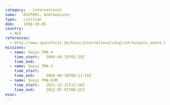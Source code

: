 ```yaml
---
category:	international
name:	KUIPERS, Andr&eacute;
type:	civilian
dob:	1958-10-05
country:
  - NLD
references:
  - http://www.spacefacts.de/bios/international/english/kuipers_andre.htm
missions:
  - name: Soyuz TMA-4
    time_start:   2004-04-19T03:19Z
    time_end:     
  - name: Soyuz TMA-3
    time_start:   
    time_end:     2004-04-30T00:11:16Z
  - name: Soyuz TMA-03M
    time_start:   2011-12-21T13:16Z
    time_end:     2012-07-01T08:15Z
evas:
---
```

